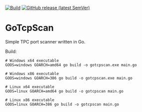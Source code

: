 [![Build](https://github.com/luminougat/gotcpscan/actions/workflows/master.yml/badge.svg)](https://github.com/luminougat/gotcpscan/actions/workflows/master.yml)
[![GitHub release (latest SemVer)](https://img.shields.io/github/v/release/luminougat/gotcpscan)](https://github.com/luminougat/gotcpscan/releases/latest)

# GoTcpScan

Simple TPC port scanner written in Go.

Build:

```
# Windows x64 executable
GOOS=windows GOARCH=amd64 go build -o gotcpscan.exe main.go

# Windows x86 executable
GOOS=windows GOARCH=386 go build -o gotcpscan.exe main.go

# Linux x64 executable
GOOS=linux GOARCH=amd64 go build -o gotcpscan main.go

# Linux x86 executable
GOOS=linux GOARCH=386 go build -o gotcpscan main.go
```
